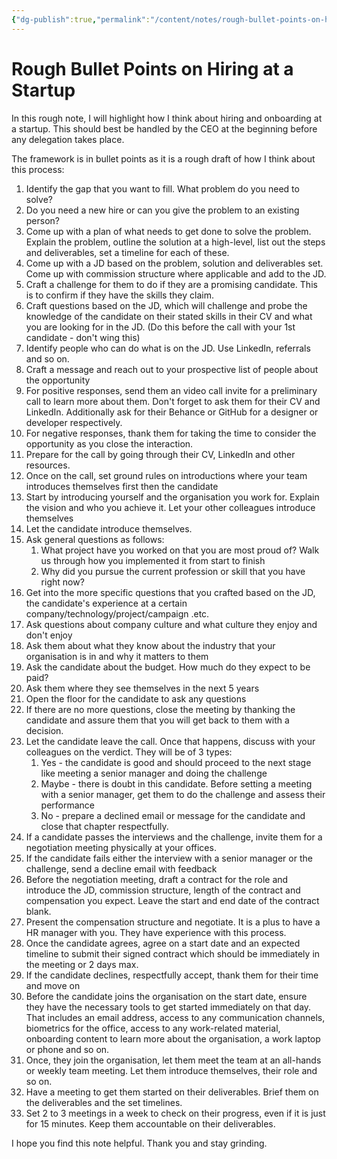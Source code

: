 ```yaml
---
{"dg-publish":true,"permalink":"/content/notes/rough-bullet-points-on-hiring-at-a-startup/","noteIcon":""}
---
```


# Rough Bullet Points on Hiring at a Startup

In this rough note, I will highlight how I think about hiring and onboarding at a startup. This should best be handled by the CEO at the beginning before any delegation takes place. 

The framework is in bullet points as it is a rough draft of how I think about this process:

1. Identify the gap that you want to fill. What problem do you need to solve?
2. Do you need a new hire or can you give the problem to an existing person?
3. Come up with a plan of what needs to get done to solve the problem. Explain the problem, outline the solution at a high-level, list out the steps and deliverables, set a timeline for each of these.
4. Come up with a JD based on the problem, solution and deliverables set. Come up with commission structure where applicable and add to the JD.
5. Craft a challenge for them to do if they are a promising candidate. This is to confirm if they have the skills they claim.
6. Craft questions based on the JD, which will challenge and probe the knowledge of the candidate on their stated skills in their CV  and what you are looking for in the JD. (Do this before the call with your 1st candidate - don't wing this)
7. Identify people who can do what is on the JD. Use LinkedIn, referrals and so on.
8. Craft a message and reach out to your prospective list of people about the opportunity
9. For positive responses, send them an video call invite for a preliminary call to learn more about them. Don't forget to ask them for their CV and LinkedIn. Additionally ask for their Behance or GitHub for a designer or developer respectively.
10. For negative responses, thank them for taking the time to consider the opportunity as you close the interaction.
11. Prepare for the call by going through their CV, LinkedIn and other resources.
12. Once on the call, set ground rules on introductions where your team introduces themselves first then the candidate
13. Start by introducing yourself and the organisation you work for. Explain the vision and who you achieve it. Let your other colleagues introduce themselves
14. Let the candidate introduce themselves.
15. Ask general questions as follows:
	1. What project have you worked on that you are most proud of? Walk us through how you implemented it from start to finish
	2. Why did you pursue the current profession or skill that you have right now?
16. Get into the more specific questions that you crafted based on the JD, the candidate's experience at a certain company/technology/project/campaign .etc.
17. Ask questions about company culture and what culture they enjoy and don't enjoy
18. Ask them about what they know about the industry that your organisation is in and why it matters to them
19. Ask the candidate about the budget. How much do they expect to be paid?
20. Ask them where they see themselves in the next 5 years
21. Open the floor for the candidate to ask any questions
22. If there are no more questions, close the meeting by thanking the candidate and assure them that you will get back to them with a decision.
23. Let the candidate leave the call. Once that happens, discuss with your colleagues on the verdict. They will be of 3 types:
	1. Yes - the candidate is good and should proceed to the next stage like meeting a senior manager and doing the challenge
	2. Maybe - there is doubt in this candidate. Before setting a meeting with a senior manager, get them to do the challenge and assess their performance
	3. No - prepare a declined email or message for the candidate and close that chapter respectfully.
24. If a candidate passes the interviews and the challenge, invite them for a negotiation meeting physically at your offices. 
25. If the candidate fails either the interview with a senior manager or the challenge, send a decline email with feedback
26. Before the negotiation meeting, draft a contract for the role and introduce the JD, commission structure, length of the contract and compensation you expect. Leave the start and end date of the contract blank. 
27. Present the compensation structure and negotiate. It is a plus to have a HR manager with you. They have experience with this process.
28. Once the candidate agrees, agree on a start date and an expected timeline to submit their signed contract which should be immediately in the meeting or 2 days max.
29. If the candidate declines, respectfully accept, thank them for their time and move on
30. Before the candidate joins the organisation on the start date, ensure they have the necessary tools to get started immediately on that day. That includes an email address, access to any communication channels, biometrics for the office, access to any work-related material, onboarding content to learn more about the organisation, a work laptop or phone and so on.
31. Once, they join the organisation, let them meet the team at an all-hands or weekly team meeting. Let them introduce themselves, their role and so on.
32. Have a meeting to get them started on their deliverables. Brief them on the deliverables and the set timelines.
33. Set 2 to 3 meetings in a week to check on their progress, even if it is just for 15 minutes. Keep them accountable on their deliverables.

I hope you find this note helpful. Thank you and stay grinding.